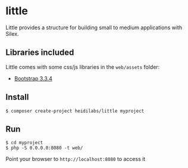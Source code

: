 # little
Little provides a structure for building small to medium applications with Silex.

## Libraries included
Little comes with some css/js libraries in the `web/assets` folder:
- [Bootstrap 3.3.4](http://getbootstrap.com/)

## Install

    $ composer create-project heidilabs/little myproject

## Run

    $ cd myproject
    $ php -S 0.0.0.0:8080 -t web/
    
Point your browser to ``http://localhost:8080`` to access it
